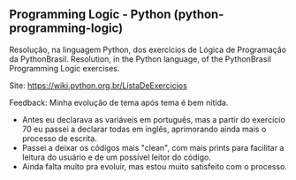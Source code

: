 ## Programming Logic - Python (python-programming-logic)

Resolução, na linguagem Python, dos exercícios de Lógica de Programação da PythonBrasil.
Resolution, in the Python language, of the PythonBrasil Programming Logic exercises.

Site: https://wiki.python.org.br/ListaDeExercicios

Feedback: Minha evolução de tema após tema é bem nítida. 

- Antes eu declarava as variáveis em português, mas a partir do exercício 70 eu passei a declarar todas em inglês, aprimorando ainda mais o processo de escrita.
- Passei a deixar os códigos mais "clean", com mais prints para facilitar a leitura do usuário e de um possível leitor do código.
- Ainda falta muito pra evoluir, mas estou muito satisfeito com o processo.
